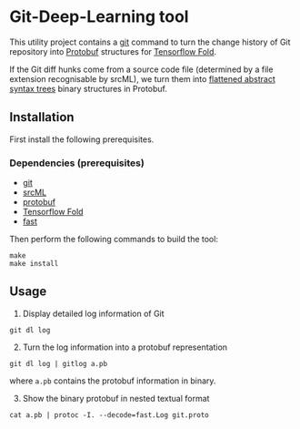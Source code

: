 # Git-Deep-Learning tool 

This utility project contains a [git](https://github.com/git/git) command to
turn the change history of Git repository into
[Protobuf](https://github.com/google/protobuf) structures for [Tensorflow
Fold](https://github.com/tensorflow/fold). 

If the Git diff hunks come from a source code file (determined by a file
extension recognisable by srcML), we turn them into [flattened abstract
syntax trees](https://github.com/yijunyu/fast) binary structures in Protobuf.

## Installation

First install the following prerequisites.

### Dependencies (prerequisites)
* [git](https://github.com/git/git)
* [srcML](http://www.srcml.org)
* [protobuf](https://github.com/google/protobuf)
* [Tensorflow Fold](https://github.com/tensorflow/fold)
* [fast](https://github.com/yijunyu/fast)

Then perform the following commands to build the tool:
```
make
make install
```

## Usage

1. Display detailed log information of Git
```
git dl log
```

2. Turn the log information into a protobuf representation
```
git dl log | gitlog a.pb
```
where `a.pb` contains the protobuf information in binary.

3. Show the binary protobuf in nested textual format
```
cat a.pb | protoc -I. --decode=fast.Log git.proto
```
